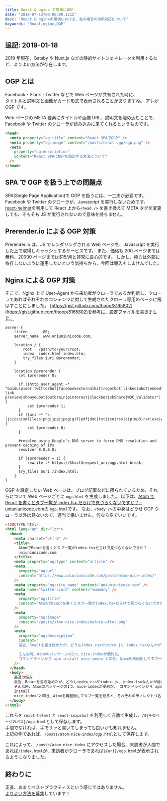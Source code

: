 ```yaml
---
title: React & nginx で簡単にOGP
date: '2018-07-13T00:00:00.121Z'
desc: 'React & nginxの環境における、私の場合のOGP対応について'
keywords: 'React,nginx,OGP'
---
```


## 追記: 2019-01-18

2019 年現在、Gatsby や Nuxt.js などの静的サイトジェネレータを利用するなど、よりよい方法が存在します。

## OGP とは

Facebook・Slack・Twitter などで Web ページが共有された時に、  
タイトルと説明文と画像がカード形式で表示されることがありますね。
アレが OGP です。

Web ページの META 要素にタイトルや画像 URL、説明文を埋め込むことで、  
Facebook や Twitter のクローラが読み込みに来てくれるというものです。

```html
<head>
  <meta property="og:title" content="React SPAでOGP" />
  <meta property="og:image" content="/posts/react-ogp/ogp.png" />
  <meta
    property="og:description"
    content="React SPAにOGPを設定する方法について"
  />
</head>
```

## SPA で OGP を扱う上での問題点

SPA(Single Page Application)で OGP を扱うには、一工夫が必要です。Facebook や Twitter のクローラが、Javascript を実行しないためです。  
[react-helmet](https://github.com/nfl/react-helmet)を利用して React 上から`<head />` を書き換えて META タグを変更しても、そもそも JS が実行されないので意味を持ちません。

## Prerender.io による OGP 対策

Prerender.io は、JS でレンダリングされる Web ページを、Javascript を実行した上で取得しキャッシュするサービスです。
また、価格も 200 ページまでは無料、20000 ページまでは\$15/月と非常に良心的です。
しかし、極力は外部に依存しないように運用したいという気持ちから、今回は導入をしませんでした。

## Nginx による OGP 対策

そこで、Nginx 上で User-Agent から来訪者がクローラであるか判断し、クローラであればそれぞれのコンテンツに対して生成されたクローラ専用のページに飛ばすことにしました。
[https://gist.github.com/thoop/8165802](https://gist.github.com/thoop/8165802)を参考に、設定ファイルを書きました。

```nginx
server {
    listen       80;
    server_name  www.uniuniunicode.com;

    location / {
        root   /path/to/your/root;
        index  index.html index.htm;
        try_files $uri @prerender;
    }

    location @prerender {
      set $prerender 0;

      if ($http_user_agent ~* "baiduspider|twitterbot|facebookexternalhit|rogerbot|linkedinbot|embedly|quora link preview|showyoubot|outbrain|pinterest|slackbot|vkShare|W3C_Validator") {
          set $prerender 1;
      }
      if ($uri ~* "\.(js|css|xml|less|png|jpg|jpeg|gif|pdf|doc|txt|ico|rss|zip|mp3|rar|exe|wmv|doc|avi|ppt|mpg|mpeg|tif|wav|mov|psd|ai|xls|mp4|m4a|swf|dat|dmg|iso|flv|m4v|torrent|ttf|woff|svg|eot)") {
          set $prerender 0;
      }

      #resolve using Google's DNS server to force DNS resolution and prevent caching of IPs
      resolver 8.8.8.8;

      if ($prerender = 1) {
          rewrite .* https://$host$request_uri/ogp.html break;
      }
      try_files $uri /index.html;
    }
}
```

OGP を設定したい Web ページは、ブログ記事などに限られているため、それらについて Web ページごとに `ogp.html` を生成しました。
以下は、[Atom で React を書くとタブ一覧が index.tsx だらけで見づらくないですか？ - uniuniunicode.com](https://www.uniuniunicode.com/posts/atom-nice-index/)の `ogp.html`です。
なお、`<body />`の中身はどうせ OGP クローラ以外は見ないので、適当で構いません。何なら空でいいです。

```html
<!DOCTYPE html>
<html lang="en" dir="ltr">
  <head>
    <meta charset="utf-8" />
    <title>
      AtomでReactを書くとタブ一覧がindex.tsxだらけで見づらくないですか？ -
      uniuniunicode.com
    </title>
    <meta property="og:type" content="article" />
    <meta
      property="og:url"
      content="https://www.uniuniunicode.com/posts/atom-nice-index/"
    />
    <meta property="og:site_name" content="uniuniunicode.com" />
    <meta name="twitter:card" content="summary" />
    <meta
      property="og:title"
      content="AtomでReactを書くとタブ一覧がindex.tsxだらけで見づらくないですか？"
    />
    <meta
      property="og:image"
      content="/posts/atom-nice-index/before-after.png"
    />
    <meta
      property="og:description"
      content="
      最近、Reactを書き始めたが、どうもindex.cssやindex.js、index.tsxなんかが増えてしまう。そんな状態でAtomでReactを書こうとすれば、たちまち`index.js`のタブだらけになってしまう。

      そんな時、Atomのパッケージの1つ、nice-indexが便利だ。
      コマンドラインから`apm install nice-index`と叩き、Atomを再起動してタブ一覧を見ると、それぞれのディレクトリ名が表示されるようになり、非常に見やすくなった。"
    />
  </head>
  <body>
    最近の悩み
    最近、Reactを書き始めたが、どうもindex.cssやindex.js、index.tsxなんかが増えてしまう。そんな状態でAtomでReactを書こうとすれば、たちまち`index.js`のタブだらけになってしまう。
    そんな時、Atomのパッケージの1つ、nice-indexが便利だ。 コマンドラインから`apm
    install
    nice-index`と叩き、Atomを再起動してタブ一覧を見ると、それぞれのディレクトリ名が表示されるようになり、非常に見やすくなった。
  </body>
</html>
```

これらを `react-helmet` と `react-snapshot` を利用して自動で生成し、`/${そのページのパス}/ogp.html`として保存します。  
手間でなければ、手でサッと書いてしまっても良いかも知れません。  
上記の例であれば、`/posts/atom-nice-index/ogp.html`として保存します。

これによって、 `/posts/atom-nice-index` にアクセスした場合、来訪者が人間であれば`/index.html`が、来訪者がクローラであれば`${uri}/ogp.html`が表示されるようになりました。

## 終わりに

正直、あまりベストプラクティスという感じではありません。  
[よりよい方法を募集](https://twitter.com/uniuniunicode)しています！
